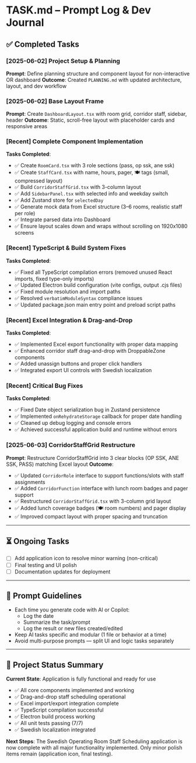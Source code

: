 # TASK.md – Prompt Log & Dev Journal

## ✅ Completed Tasks

### [2025-06-02] Project Setup & Planning
**Prompt**: Define planning structure and component layout for non-interactive OR dashboard
**Outcome**: Created `PLANNING.md` with updated architecture, layout, and dev workflow

### [2025-06-02] Base Layout Frame
**Prompt**: Create `DashboardLayout.tsx` with room grid, corridor staff, sidebar, header
**Outcome**: Static, scroll-free layout with placeholder cards and responsive areas

### [Recent] Complete Component Implementation
**Tasks Completed**:
- ✅ Create `RoomCard.tsx` with 3 role sections (pass, op ssk, ane ssk)
- ✅ Create `StaffCard.tsx` with name, hours, pager, 🍽 tags (small, compressed layout)
- ✅ Build `CorridorStaffGrid.tsx` with 3-column layout
- ✅ Add `SidebarPanel.tsx` with selected info and weekday switch
- ✅ Add Zustand store for `selectedDay`
- ✅ Generate mock data from Excel structure (3–6 rooms, realistic staff per role)
- ✅ Integrate parsed data into Dashboard
- ✅ Ensure layout scales down and wraps without scrolling on 1920x1080 screens

### [Recent] TypeScript & Build System Fixes
**Tasks Completed**:
- ✅ Fixed all TypeScript compilation errors (removed unused React imports, fixed type-only imports)
- ✅ Updated Electron build configuration (vite configs, output .cjs files)
- ✅ Fixed module resolution and import paths
- ✅ Resolved `verbatimModuleSyntax` compliance issues
- ✅ Updated package.json main entry point and preload script paths

### [Recent] Excel Integration & Drag-and-Drop
**Tasks Completed**:
- ✅ Implemented Excel export functionality with proper data mapping
- ✅ Enhanced corridor staff drag-and-drop with DroppableZone components
- ✅ Added unassign buttons and proper click handlers
- ✅ Integrated export UI controls with Swedish localization

### [Recent] Critical Bug Fixes
**Tasks Completed**:
- ✅ Fixed Date object serialization bug in Zustand persistence
- ✅ Implemented `onRehydrateStorage` callback for proper date handling
- ✅ Cleaned up debug logging and console errors
- ✅ Achieved successful application build and runtime without errors

### [2025-06-03] CorridorStaffGrid Restructure
**Prompt**: Restructure CorridorStaffGrid into 3 clear blocks (OP SSK, ANE SSK, PASS) matching Excel layout
**Outcome**: 
- ✅ Updated `CorridorRole` interface to support functions/slots with staff assignments
- ✅ Added `CorridorFunction` interface with lunch room badges and pager support
- ✅ Restructured `CorridorStaffGrid.tsx` with 3-column grid layout
- ✅ Added lunch coverage badges (🍽 room numbers) and pager display
- ✅ Improved compact layout with proper spacing and truncation

---

## ⏳ Ongoing Tasks

- [ ] Add application icon to resolve minor warning (non-critical)
- [ ] Final testing and UI polish
- [ ] Documentation updates for deployment

---

## 🧪 Prompt Guidelines
- Each time you generate code with AI or Copilot:
  - Log the date
  - Summarize the task/prompt
  - Log the result or new files created/edited
- Keep AI tasks specific and modular (1 file or behavior at a time)
- Avoid multi-purpose prompts — split UI and logic tasks separately

---

## 📅 Project Status Summary

**Current State**: Application is fully functional and ready for use
- ✅ All core components implemented and working
- ✅ Drag-and-drop staff scheduling operational
- ✅ Excel import/export integration complete
- ✅ TypeScript compilation successful
- ✅ Electron build process working
- ✅ All unit tests passing (7/7)
- ✅ Swedish localization integrated

**Next Steps**: The Swedish Operating Room Staff Scheduling application is now complete with all major functionality implemented. Only minor polish items remain (application icon, final testing).
